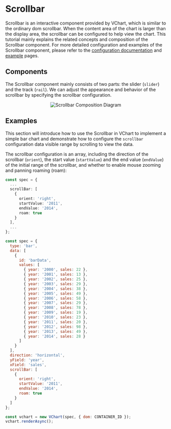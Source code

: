 # Scrollbar

Scrollbar is an interactive component provided by VChart, which is similar to the ordinary dom scrollbar. When the content area of the chart is larger than the display area, the scrollbar can be configured to help view the chart. This tutorial mainly explains the related concepts and composition of the Scrollbar component. For more detailed configuration and examples of the Scrollbar component, please refer to the [configuration documentation](../../../option) and [example](../../../example) pages.

## Components

The Scrollbar component mainly consists of two parts: the slider (`slider`) and the track (`rail`). We can adjust the appearance and behavior of the scrollbar by specifying the scrollbar configuration.

<div style="text-align: center;">
  <img src="https://lf9-dp-fe-cms-tos.byteorg.com/obj/bit-cloud/0a2e223bdcd7410c08f6a6a18.png" alt="Scrollbar Composition Diagram">
</div>

## Examples

This section will introduce how to use the Scrollbar in VChart to implement a simple bar chart and demonstrate how to configure the `scrollbar` configuration data visible range by scrolling to view the data.

The scrollbar configuration is an array, including the direction of the scrollbar (`orient`), the start value (`startValue`) and the end value (`endValue`) of the initial range of the scrollbar, and whether to enable mouse zooming and panning roaming (roam):

```ts
const spec = {
  ...
  scrollBar: [
    {
      orient: 'right',
      startValue: '2011',
      endValue: '2014',
      roam: true
    }
  ],
  ...
};
```

```javascript livedemo
const spec = {
  type: 'bar',
  data: [
    {
      id: 'barData',
      values: [
        { year: '2000', sales: 22 },
        { year: '2001', sales: 13 },
        { year: '2002', sales: 25 },
        { year: '2003', sales: 29 },
        { year: '2004', sales: 38 },
        { year: '2005', sales: 49 },
        { year: '2006', sales: 58 },
        { year: '2007', sales: 29 },
        { year: '2008', sales: 78 },
        { year: '2009', sales: 19 },
        { year: '2010', sales: 23 },
        { year: '2011', sales: 20 },
        { year: '2012', sales: 98 },
        { year: '2013', sales: 49 },
        { year: '2014', sales: 28 }
      ]
    }
  ],
  direction: 'horizontal',
  yField: 'year',
  xField: 'sales',
  scrollBar: [
    {
      orient: 'right',
      startValue: '2011',
      endValue: '2014',
      roam: true
    }
  ]
};

const vchart = new VChart(spec, { dom: CONTAINER_ID });
vchart.renderAsync();
```
